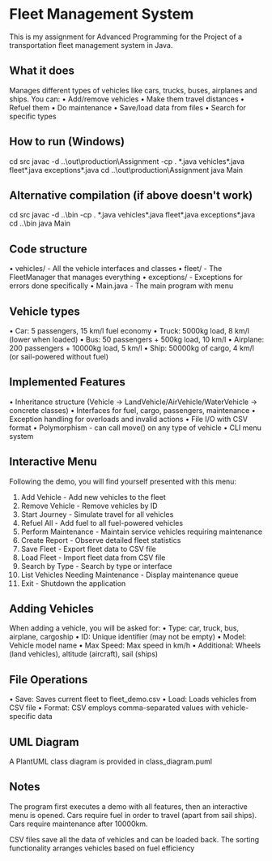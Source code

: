 # Fleet Management System

This is my assignment for Advanced Programming for the Project of a transportation fleet management system in Java.

## What it does

Manages different types of vehicles like cars, trucks, buses, airplanes and ships. You can:
• Add/remove vehicles
• Make them travel distances
• Refuel them
• Do maintenance
• Save/load data from files
• Search for specific types

## How to run (Windows)

cd src
javac -d ..\out\production\Assignment -cp . *.java vehicles\*.java fleet\*.java exceptions\*.java
cd ..\out\production\Assignment
java Main

## Alternative compilation (if above doesn't work)
cd src
javac -d ..\bin -cp . *.java vehicles\*.java fleet\*.java exceptions\*.java
cd ..\bin
java Main

## Code structure

• vehicles/ - All the vehicle interfaces and classes
• fleet/ - The FleetManager that manages everything
• exceptions/ - Exceptions for errors done specifically
• Main.java - The main program with menu

## Vehicle types

• Car: 5 passengers, 15 km/l fuel economy
• Truck: 5000kg load, 8 km/l (lower when loaded)
• Bus: 50 passengers + 500kg load, 10 km/l
• Airplane: 200 passengers + 10000kg load, 5 km/l
• Ship: 50000kg of cargo, 4 km/l (or sail-powered without fuel)

## Implemented Features

• Inheritance structure (Vehicle -> LandVehicle/AirVehicle/WaterVehicle -> concrete classes)
• Interfaces for fuel, cargo, passengers, maintenance
• Exception handling for overloads and invalid actions
• File I/O with CSV format
• Polymorphism - can call move() on any type of vehicle
• CLI menu system

## Interactive Menu

Following the demo, you will find yourself presented with this menu:

1. Add Vehicle          - Add new vehicles to the fleet
2. Remove Vehicle       - Remove vehicles by ID
3. Start Journey        - Simulate travel for all vehicles
4. Refuel All          - Add fuel to all fuel-powered vehicles
5. Perform Maintenance  - Maintain service vehicles requiring maintenance
6. Create Report     - Observe detailed fleet statistics
7. Save Fleet          - Export fleet data to CSV file
8. Load Fleet          - Import fleet data from CSV file
9. Search by Type      - Search by type or interface
10. List Vehicles Needing Maintenance - Display maintenance queue
11. Exit               - Shutdown the application

## Adding Vehicles

When adding a vehicle, you will be asked for:
• Type: car, truck, bus, airplane, cargoship
• ID: Unique identifier (may not be empty)
• Model: Vehicle model name
• Max Speed: Max speed in km/h
• Additional: Wheels (land vehicles), altitude (aircraft), sail (ships)

## File Operations

• Save: Saves current fleet to fleet_demo.csv
• Load: Loads vehicles from CSV file
• Format: CSV employs comma-separated values with vehicle-specific data

## UML Diagram

A PlantUML class diagram is provided in class_diagram.puml

## Notes

The program first executes a demo with all features, then an interactive menu is opened. Cars require fuel in order to travel (apart from sail ships). Cars require maintenance after 10000km.

CSV files save all the data of vehicles and can be loaded back. The sorting functionality arranges vehicles based on fuel efficiency
